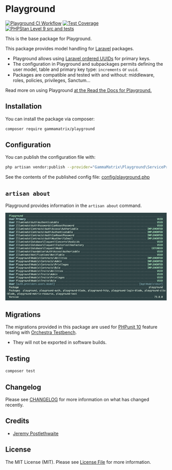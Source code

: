 # Playground

[![Playground CI Workflow](https://github.com/gammamatrix/playground/actions/workflows/ci.yml/badge.svg?branch=develop)](https://raw.githubusercontent.com/gammamatrix/playground/testing/develop/testdox.txt)
[![Test Coverage](https://raw.githubusercontent.com/gammamatrix/playground/testing/develop/coverage.svg)](tests)
[![PHPStan Level 9 src and tests](https://img.shields.io/badge/PHPStan-level%209-brightgreen)](.github/workflows/ci.yml#L120)

This is the base package for Playground.

This package provides model handling for [Laravel](https://laravel.com/docs/10.x) packages.
- Playground allows using [Laravel ordered UUIDs](https://laravel.com/docs/10.x/strings#method-str-ordered-uuid) for primary keys.
- The configuration in Playground and subpackages permits defining the user model, table and primary key type: `increments` or `uuid`.
- Packages are compatible and tested with and without: middleware, roles, policies, privileges, Sanctum...

Read more on using Playground [at the Read the Docs for Playground.](https://gammamatrix-playground.readthedocs.io/)

## Installation

You can install the package via composer:

```bash
composer require gammamatrix/playground
```

## Configuration

You can publish the configuration file with:
```bash
php artisan vendor:publish --provider="GammaMatrix\Playground\ServiceProvider" --tag="playground-config"
```

See the contents of the published config file: [config/playground.php](config/playground.php)

## `artisan about`

Playground provides information in the `artisan about` command.

<img src="resources/docs/artisan-about-playground.png" alt="screenshot of artisan about command with Playground.">


## Migrations

The migrations provided in this package are used for [PHPunit 10](https://docs.phpunit.de/en/10.5/) feature testing with [Orchestra Testbench](https://packages.tools/testbench.html).
- They will not be exported in software builds.

## Testing

```sh
composer test
```

## Changelog

Please see [CHANGELOG](CHANGELOG.md) for more information on what has changed recently.

## Credits

- [Jeremy Postlethwaite](https://github.com/gammamatrix)

## License

The MIT License (MIT). Please see [License File](LICENSE.md) for more information.
